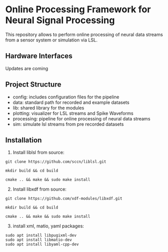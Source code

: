 # Online Processing Framework for Neural Signal Processing
This repository allows to perform online processing of neural data streams from a sensor system or simulation via LSL.

## Hardware Interfaces
Updates are coming

## Project Structure
- config: includes configuration files for the pipeline
- data: standard path for recorded and example datasets
- lib: shared library for the modules
- plotting: visualizer for LSL streams and Spike Waveforms
- processing: pipeline for online processing of neural data streams
- sim: simulate lsl streams from pre recorded datasets
## Installation

1. Install liblsl from source: 
```
git clone https://github.com/sccn/liblsl.git
```
```
mkdir build && cd build
```
```
cmake .. && make && sudo make install
```
2. Install libxdf from source:
```
git clone https://github.com/xdf-modules/libxdf.git 
```
```
mkdir build && cd build
```
```
cmake .. && make && sudo make install
```

3. install xml, matio, yaml packages:
```
sudo apt install libpugixml-dev
sudo apt install libmatio-dev
sudo apt install libyaml-cpp-dev
```

